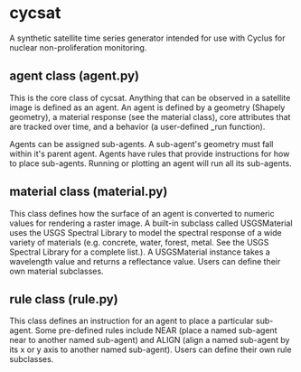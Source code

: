 # cycsat
A synthetic satellite time series generator intended for use with Cyclus for nuclear non-proliferation monitoring.

## agent class (agent.py)
This is the core class of cycsat. Anything that can be observed in a satellite image is defined as an agent. An agent is defined by a geometry (Shapely geometry), a material response (see the material class), core attributes that are tracked over time, and a behavior (a user-defined _run function).

Agents can be assigned sub-agents. A sub-agent's geometry must fall within it's parent agent. Agents have rules that provide instructions for how to place sub-agents. Running or plotting an agent will run all its sub-agents.

## material class (material.py)
This class defines how the surface of an agent is converted to numeric values for rendering a raster image. A built-in subclass called USGSMaterial uses the USGS Spectral Library to model the spectral response of a wide variety of materials (e.g. concrete, water, forest, metal. See the USGS Spectral Library for a complete list.). A USGSMaterial instance takes a wavelength value and returns a reflectance value. Users can define their own material subclasses.

## rule class (rule.py)
This class defines an instruction for an agent to place a particular sub-agent. Some pre-defined rules include NEAR (place a named sub-agent near to another named sub-agent) and ALIGN (align a named sub-agent by its x or y axis to another named sub-agent). Users can define their own rule subclasses.